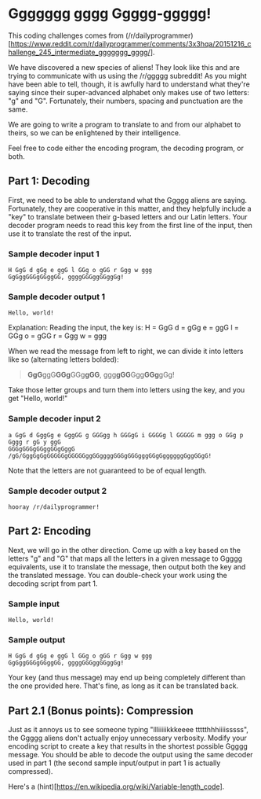 # Ggggggg gggg Ggggg-ggggg!

This coding challenges comes from (/r/dailyprogrammer)[https://www.reddit.com/r/dailyprogrammer/comments/3x3hqa/20151216_challenge_245_intermediate_ggggggg_gggg/].

We have discovered a new species of aliens! They look like this and are trying to communicate with us using the /r/ggggg subreddit! As you might have been able to tell, though, it is awfully hard to understand what they're saying since their super-advanced alphabet only makes use of two letters: "g" and "G". Fortunately, their numbers, spacing and punctuation are the same.

We are going to write a program to translate to and from our alphabet to theirs, so we can be enlightened by their intelligence.

Feel free to code either the encoding program, the decoding program, or both.

## Part 1: Decoding

First, we need to be able to understand what the Ggggg aliens are saying. Fortunately, they are cooperative in this matter, and they helpfully include a "key" to translate between their g-based letters and our Latin letters. Your decoder program needs to read this key from the first line of the input, then use it to translate the rest of the input.

### Sample decoder input 1
```
H GgG d gGg e ggG l GGg o gGG r Ggg w ggg
GgGggGGGgGGggGG, ggggGGGggGGggGg!
```

### Sample decoder output 1
```
Hello, world!
```

Explanation: Reading the input, the key is:
H = GgG
d = gGg
e = ggG
l = GGg
o = gGG
r = Ggg
w = ggg

When we read the message from left to right, we can divide it into letters like so (alternating letters bolded):

> **GgG**ggG**GGg**GGg**gGG**, ggg**gGG**Ggg**GGg**gGg!

Take those letter groups and turn them into letters using the key, and you get "Hello, world!"

### Sample decoder input 2
```
a GgG d GggGg e GggGG g GGGgg h GGGgG i GGGGg l GGGGG m ggg o GGg p Gggg r gG y ggG
GGGgGGGgGGggGGgGggG /gG/GggGgGgGGGGGgGGGGGggGGggggGGGgGGGgggGGgGggggggGggGGgG!
```

Note that the letters are not guaranteed to be of equal length.

### Sample decoder output 2
```
hooray /r/dailyprogrammer!
```

## Part 2: Encoding
Next, we will go in the other direction. Come up with a key based on the letters "g" and "G" that maps all the letters in a given message to Ggggg equivalents, use it to translate the message, then output both the key and the translated message. You can double-check your work using the decoding script from part 1.

### Sample input
```
Hello, world!
```

### Sample output
```
H GgG d gGg e ggG l GGg o gGG r Ggg w ggg
GgGggGGGgGGggGG, ggggGGGggGGggGg!
```

Your key (and thus message) may end up being completely different than the one provided here. That's fine, as long as it can be translated back.

## Part 2.1 (Bonus points): Compression

Just as it annoys us to see someone typing "llliiiiikkkeeee ttttthhhiiiisssss", the Ggggg aliens don't actually enjoy unnecessary verbosity. Modify your encoding script to create a key that results in the shortest possible Ggggg message. You should be able to decode the output using the same decoder used in part 1 (the second sample input/output in part 1 is actually compressed).

Here's a (hint)[https://en.wikipedia.org/wiki/Variable-length_code].
